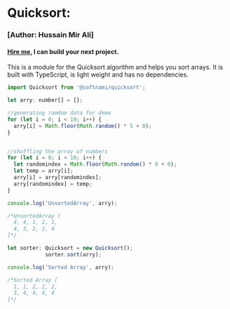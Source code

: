 # Quicksort:

### [Author: Hussain Mir Ali] 
#### [Hire me,](mailto:admin@cloudhadoop.com) I can build your next project. 

This is a module for the Quicksort algorithm and helps you sort arrays. It is built with TypeScript, is light weight and has no dependencies.

```javascript
import Quicksort from '@softnami/quicksort';

let arry: number[] = [];

//generating ramdom data for demo
for (let i = 0; i < 10; i++) {
  arry[i] = Math.floor(Math.random() * 5 + 0);
}


//shuffling the array of numbers
for (let i = 0; i < 10; i++) {
  let randomindex = Math.floor(Math.random() * 9 + 0);
  let temp = arry[i];
  arry[i] = arry[randomindex];
  arry[randomindex] = temp;
}

console.log('UnsortedArray', arry);

/*UnsortedArray [
  4, 4, 1, 2, 1,
  4, 3, 2, 2, 4
]*/

let sorter: Quicksort = new Quicksort();
            sorter.sort(arry);

console.log('Sorted Array', arry);

/*Sorted Array [
  1, 1, 2, 2, 2,
  3, 4, 4, 4, 4
]*/
```
